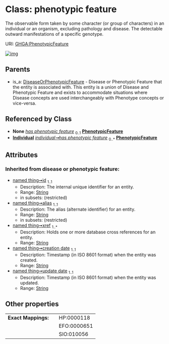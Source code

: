 
# Class: phenotypic feature


The observable form taken by some character (or group of characters) in an individual or an organism, excluding pathology and disease. The detectable outward manifestations of a specific genotype.

URI: [GHGA:PhenotypicFeature](https://w3id.org/GHGA/PhenotypicFeature)


[![img](https://yuml.me/diagram/nofunky;dir:TB/class/[Individual]-%20has%20phenotypic%20feature(i)%200..1>[PhenotypicFeature&#124;concept_identifier(i):string%20%3F;concept_name(i):string%20%3F;description(i):string%20%3F;ontology_name(i):string%20%3F;ontology_version(i):string%20%3F;id(i):string;alias(i):string;xref(i):string%20%2B;creation_date(i):string;update_date(i):string;schema_type(i):string;schema_version(i):string],[Individual]++-%20has%20phenotypic%20feature%200..*>[PhenotypicFeature],[DiseaseOrPhenotypicFeature]^-[PhenotypicFeature],[Individual],[DiseaseOrPhenotypicFeature])](https://yuml.me/diagram/nofunky;dir:TB/class/[Individual]-%20has%20phenotypic%20feature(i)%200..1>[PhenotypicFeature&#124;concept_identifier(i):string%20%3F;concept_name(i):string%20%3F;description(i):string%20%3F;ontology_name(i):string%20%3F;ontology_version(i):string%20%3F;id(i):string;alias(i):string;xref(i):string%20%2B;creation_date(i):string;update_date(i):string;schema_type(i):string;schema_version(i):string],[Individual]++-%20has%20phenotypic%20feature%200..*>[PhenotypicFeature],[DiseaseOrPhenotypicFeature]^-[PhenotypicFeature],[Individual],[DiseaseOrPhenotypicFeature])

## Parents

 *  is_a: [DiseaseOrPhenotypicFeature](DiseaseOrPhenotypicFeature.md) - Disease or Phenotypic Feature that the entity is associated with. This entity is a union of Disease and Phenotypic Feature and exists to accommodate situations where Disease concepts are used interchangeably with Phenotype concepts or vice-versa.

## Referenced by Class

 *  **None** *[has phenotypic feature](has_phenotypic_feature.md)*  <sub>0..1</sub>  **[PhenotypicFeature](PhenotypicFeature.md)**
 *  **[Individual](Individual.md)** *[individual➞has phenotypic feature](individual_has_phenotypic_feature.md)*  <sub>0..\*</sub>  **[PhenotypicFeature](PhenotypicFeature.md)**

## Attributes


### Inherited from disease or phenotypic feature:

 * [named thing➞id](named_thing_id.md)  <sub>1..1</sub>
     * Description: The internal unique identifier for an entity.
     * Range: [String](types/String.md)
     * in subsets: (restricted)
 * [named thing➞alias](named_thing_alias.md)  <sub>1..1</sub>
     * Description: The alias (alternate identifier) for an entity.
     * Range: [String](types/String.md)
     * in subsets: (restricted)
 * [named thing➞xref](named_thing_xref.md)  <sub>1..\*</sub>
     * Description: Holds one or more database cross references for an entity.
     * Range: [String](types/String.md)
 * [named thing➞creation date](named_thing_creation_date.md)  <sub>1..1</sub>
     * Description: Timestamp (in ISO 8601 format) when the entity was created.
     * Range: [String](types/String.md)
 * [named thing➞update date](named_thing_update_date.md)  <sub>1..1</sub>
     * Description: Timestamp (in ISO 8601 format) when the entity was updated.
     * Range: [String](types/String.md)

## Other properties

|  |  |  |
| --- | --- | --- |
| **Exact Mappings:** | | HP:0000118 |
|  | | EFO:0000651 |
|  | | SIO:010056 |

